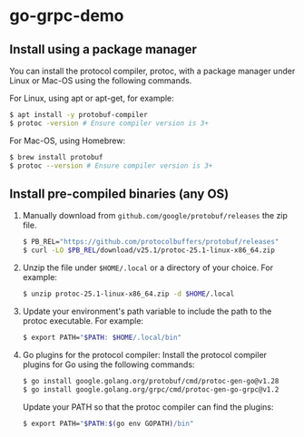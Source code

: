 # go-grpc-demo

## Install using a package manager

You can install the protocol compiler, protoc, with a package manager under Linux or Mac-OS using the following commands. 

For Linux, using apt or apt-get, for example:

```bash
$ apt install -y protobuf-compiler
$ protoc -version # Ensure compiler version is 3+
```

For Mac-OS, using Homebrew:
```bash
$ brew install protobuf
$ protoc --version # Ensure compiler version is 3+
```

## Install pre-compiled binaries (any OS)

1. Manually download from `github.com/google/protobuf/releases` the zip file.
   
   ```bash
   $ PB_REL="https://github.com/protocolbuffers/protobuf/releases"
   $ curl -LO $PB_REL/download/v25.1/protoc-25.1-linux-x86_64.zip
   ```
2. Unzip the file under `$HOME/.local` or a directory of your choice. For example:
   
   ```bash
   $ unzip protoc-25.1-linux-x86_64.zip -d $HOME/.local
   ```
3. Update your environment's path variable to include the path to the protoc executable. For example:

   ```bash
   $ export PATH="$PATH: $HOME/.local/bin"
   ```
4. Go plugins for the protocol compiler:
   Install the protocol compiler plugins for Go using the following commands:
   
   ```bash
   $ go install google.golang.org/protobuf/cmd/protoc-gen-go@v1.28
   $ go install google.golang.org/grpc/cmd/protoc-gen-go-grpc@v1.2
   ```
   Update your PATH so that the protoc compiler can find the plugins:
   
   ```bash
   $ export PATH="$PATH:$(go env GOPATH)/bin"
   ```
